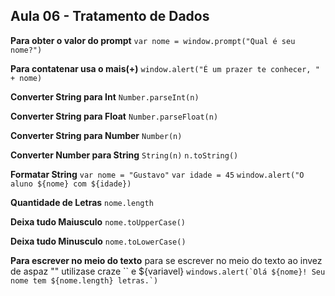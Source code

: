 ## Aula 06 - Tratamento de Dados

**Para obter o valor do prompt**
```var nome = window.prompt("Qual é seu nome?")```

**Para contatenar usa o mais(+)**
```window.alert("É um prazer te conhecer, " + nome)```

**Converter String para Int**
```Number.parseInt(n)```

**Converter String para Float**
```Number.parseFloat(n)```

**Converter String para Number**
```Number(n)```

**Converter Number para String**
```String(n)```
```n.toString()```

**Formatar String**
```var nome = "Gustavo"```
```var idade = 45```
```window.alert("O aluno ${nome} com ${idade})```

**Quantidade de Letras**
```nome.length```

**Deixa tudo Maiusculo**
```nome.toUpperCase()```

**Deixa tudo Minusculo**
```nome.toLowerCase()```

**Para escrever no meio do texto**
para se escrever no meio do texto ao invez de aspaz "" utilizase craze `` e ${variavel}
```windows.alert(`Olá ${nome}! Seu nome tem ${nome.length} letras.`)```